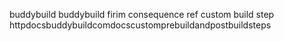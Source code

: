 buddybuild buddybuild firim consequence ref custom build step httpdocsbuddybuildcomdocscustomprebuildandpostbuildsteps